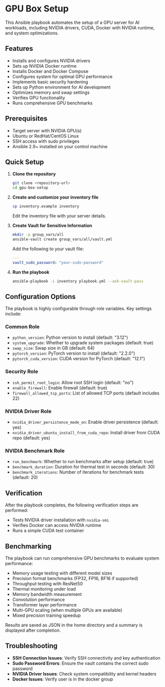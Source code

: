 # GPU Box Setup

This Ansible playbook automates the setup of a GPU server for AI workloads, including NVIDIA drivers, CUDA, Docker with NVIDIA runtime, and system optimizations.

## Features

- Installs and configures NVIDIA drivers
- Sets up NVIDIA Docker runtime
- Installs Docker and Docker Compose
- Configures system for optimal GPU performance
- Implements basic security hardening
- Sets up Python environment for AI development
- Optimizes memory and swap settings
- Verifies GPU functionality
- Runs comprehensive GPU benchmarks

## Prerequisites

- Target server with NVIDIA GPU(s)
- Ubuntu or RedHat/CentOS Linux
- SSH access with sudo privileges
- Ansible 2.9+ installed on your control machine

## Quick Setup

1. **Clone the repository**
   ```bash
   git clone <repository-url>
   cd gpu-box-setup
   ```

2. **Create and customize your inventory file**
   ```bash
   cp inventory.example inventory
   ```
   Edit the inventory file with your server details.

3. **Create Vault for Sensitive Information**
   ```bash
   mkdir -p group_vars/all
   ansible-vault create group_vars/all/vault.yml
   ```
   Add the following to your vault file:
   ```yaml
   ---
   vault_sudo_password: "your-sudo-password"
   ```

4. **Run the playbook**
   ```bash
   ansible-playbook -i inventory playbook.yml --ask-vault-pass
   ```

## Configuration Options

The playbook is highly configurable through role variables. Key settings include:

### Common Role
- `python_version`: Python version to install (default: "3.12")
- `system_upgrade`: Whether to upgrade system packages (default: true)
- `swap_size`: Swap size in GB (default: 64)
- `pytorch_version`: PyTorch version to install (default: "2.2.0")
- `pytorch_cuda_version`: CUDA version for PyTorch (default: "12.1")

### Security Role
- `ssh_permit_root_login`: Allow root SSH login (default: "no")
- `enable_firewall`: Enable firewall (default: true)
- `firewall_allowed_tcp_ports`: List of allowed TCP ports (default includes 22)

### NVIDIA Driver Role
- `nvidia_driver_persistence_mode_on`: Enable driver persistence (default: yes)
- `nvidia_driver_ubuntu_install_from_cuda_repo`: Install driver from CUDA repo (default: yes)

### NVIDIA Benchmark Role
- `run_benchmark`: Whether to run benchmarks after setup (default: true)
- `benchmark_duration`: Duration for thermal test in seconds (default: 30)
- `benchmark_iterations`: Number of iterations for benchmark tests (default: 20)

## Verification

After the playbook completes, the following verification steps are performed:
- Tests NVIDIA driver installation with `nvidia-smi`
- Verifies Docker can access NVIDIA runtime
- Runs a simple CUDA test container

## Benchmarking

The playbook can run comprehensive GPU benchmarks to evaluate system performance:

- Memory usage testing with different model sizes
- Precision format benchmarks (FP32, FP16, BF16 if supported)
- Throughput testing with ResNet50
- Thermal monitoring under load
- Memory bandwidth measurement
- Convolution performance
- Transformer layer performance
- Multi-GPU scaling (when multiple GPUs are available)
- Mixed precision training speedup

Results are saved as JSON in the home directory and a summary is displayed after completion.

## Troubleshooting

- **SSH Connection Issues**: Verify SSH connectivity and key authentication
- **Sudo Password Errors**: Ensure the vault contains the correct sudo password
- **NVIDIA Driver Issues**: Check system compatibility and kernel headers
- **Docker Issues**: Verify user is in the docker group